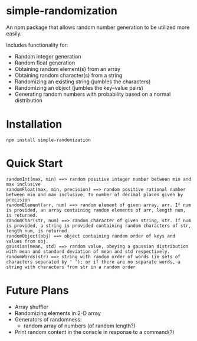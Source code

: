 # simple-randomization

An npm package that allows random number generation to be utilized more easily.

Includes functionality for:

- Random integer generation
- Random float generation
- Obtaining random element(s) from an array
- Obtaining random character(s) from a string
- Randomizing an existing string (jumbles the characters)
- Randomizing an object (jumbles the key–value pairs)
- Generating random numbers with probability based on a normal distribution

# Installation

`npm install simple-randomization`

# Quick Start

```
randomInt(max, min) ==> random positive integer number between min and max inclusive
randomFloat(max, min, precision) ==> random positive rational number between min and max inclusive, to number of decimal places given by precision
randomElement(arr, num) ==> random element of given array, arr. If num is provided, an array containing random elements of arr, length num, is returned.
randomChar(str, num) ==> random character of given string, str. If num is provided, a string is provided containing random characters of str, length num, is returned.
randomObject(obj) ==> object containing random order of keys and values from obj.
gaussian(mean, std) ==> random value, obeying a gaussian distribution with mean and standard deviation of mean and std respectively.
randomWords(str) ==> string with random order of words (ie sets of characters separated by ' '); or if there are no separate words, a string with characters from str in a random order
```

# Future Plans

- Array shuffler
- Randomizing elements in 2-D array
- Generators of randomness:
  - random array of numbers (of random length?)
- Print random content in the console in response to a command(?)
